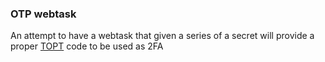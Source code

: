
### OTP webtask

An attempt to have a webtask that given a series of a secret will provide a proper [TOPT](https://en.wikipedia.org/wiki/Time-based_One-time_Password_Algorithm) code to be used as 2FA
